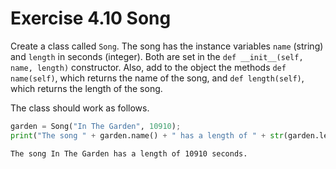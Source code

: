 # Exercise 4.10 Song

Create a class called `Song`. The song has the instance variables `name` (string) and `length` in seconds (integer). Both are set in the `def __init__(self, name, length)` constructor. Also, add to the object the methods `def name(self)`, which returns the name of the song, and `def length(self)`, which returns the length of the song.

The class should work as follows.

```python
garden = Song("In The Garden", 10910);
print("The song " + garden.name() + " has a length of " + str(garden.length()) + " seconds.");
```

```plaintext
The song In The Garden has a length of 10910 seconds.
```
